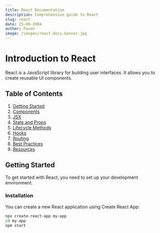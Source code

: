 ```yaml
---
title: React Documentation
description: Comprehensive guide to React
slug: react
date: 25-09-2004
author: Pavan
image: /images/react-docs-banner.jpg
---
```


# Introduction to React

React is a JavaScript library for building user interfaces. It allows you to create reusable UI components.

## Table of Contents

1. [Getting Started](#getting-started)
2. [Components](#components)
3. [JSX](#jsx)
4. [State and Props](#state-and-props)
5. [Lifecycle Methods](#lifecycle-methods)
6. [Hooks](#hooks)
7. [Routing](#routing)
8. [Best Practices](#best-practices)
9. [Resources](#resources)

## Getting Started

To get started with React, you need to set up your development environment.

### Installation

You can create a new React application using Create React App:

```bash
npx create-react-app my-app
cd my-app
npm start

